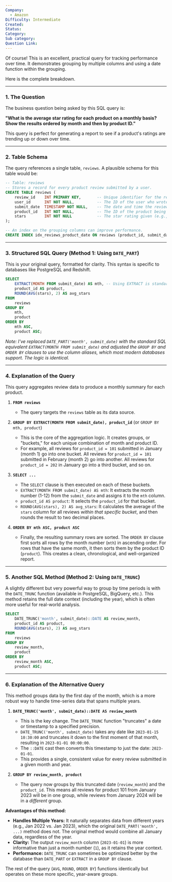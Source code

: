 ```yaml
---
Company:
  - Amazon
Difficulty: Intermediate
Created:
Status:
Category:
Sub category:
Question Link:
---
```

Of course! This is an excellent, practical query for tracking performance over time. It demonstrates grouping by multiple columns and using a date function within the grouping.

Here is the complete breakdown.

***

### 1. The Question

The business question being asked by this SQL query is:

**"What is the average star rating for each product on a monthly basis? Show the results ordered by month and then by product ID."**

This query is perfect for generating a report to see if a product's ratings are trending up or down over time.

---

### 2. Table Schema

The query references a single table, `reviews`. A plausible schema for this table would be:

```sql
-- Table: reviews
-- Stores a record for every product review submitted by a user.
CREATE TABLE reviews (
    review_id    INT PRIMARY KEY,       -- Unique identifier for the review
    user_id      INT NOT NULL,          -- The ID of the user who wrote the review
    submit_date  TIMESTAMP NOT NULL,    -- The date and time the review was submitted
    product_id   INT NOT NULL,          -- The ID of the product being reviewed
    stars        INT NOT NULL           -- The star rating given (e.g., 1 to 5)
);

-- An index on the grouping columns can improve performance.
CREATE INDEX idx_reviews_product_date ON reviews (product_id, submit_date);
```

---

### 3. Structured SQL Query (Method 1: Using `DATE_PART`)

This is your original query, formatted for clarity. This syntax is specific to databases like PostgreSQL and Redshift.

```sql
SELECT
    EXTRACT(MONTH FROM submit_date) AS mth, -- Using EXTRACT is standard SQL
    product_id AS product,
    ROUND(AVG(stars), 2) AS avg_stars
FROM
    reviews
GROUP BY
    mth,
    product
ORDER BY
    mth ASC,
    product ASC;
```
*Note: I've replaced `DATE_PART('month', submit_date)` with the standard SQL equivalent `EXTRACT(MONTH FROM submit_date)` and adjusted the `GROUP BY` and `ORDER BY` clauses to use the column aliases, which most modern databases support. The logic is identical.*

---

### 4. Explanation of the Query

This query aggregates review data to produce a monthly summary for each product.

1.  **`FROM reviews`**
    *   The query targets the `reviews` table as its data source.

2.  **`GROUP BY EXTRACT(MONTH FROM submit_date), product_id`** (or `GROUP BY mth, product`)
    *   This is the core of the aggregation logic. It creates groups, or "buckets," for each unique combination of month and product ID.
    *   For example, all reviews for `product_id = 101` submitted in January (month 1) go into one bucket. All reviews for `product_id = 101` submitted in February (month 2) go into another. All reviews for `product_id = 202` in January go into a third bucket, and so on.

3.  **`SELECT ...`**
    *   The `SELECT` clause is then executed on each of these buckets.
    *   `EXTRACT(MONTH FROM submit_date) AS mth`: It extracts the month number (1-12) from the `submit_date` and assigns it to the `mth` column.
    *   `product_id AS product`: It selects the `product_id` for that bucket.
    *   `ROUND(AVG(stars), 2) AS avg_stars`: It calculates the average of the `stars` column for all reviews *within that specific bucket*, and then rounds the result to two decimal places.

4.  **`ORDER BY mth ASC, product ASC`**
    *   Finally, the resulting summary rows are sorted. The `ORDER BY` clause first sorts all rows by the month number (`mth`) in ascending order. For rows that have the same month, it then sorts them by the product ID (`product`). This creates a clean, chronological, and well-organized report.

---

### 5. Another SQL Method (Method 2: Using `DATE_TRUNC`)

A slightly different but very powerful way to group by time periods is with the `DATE_TRUNC` function (available in PostgreSQL, BigQuery, etc.). This method retains the full date context (including the year), which is often more useful for real-world analysis.

```sql
SELECT
    DATE_TRUNC('month', submit_date)::DATE AS review_month,
    product_id AS product,
    ROUND(AVG(stars), 2) AS avg_stars
FROM
    reviews
GROUP BY
    review_month,
    product
ORDER BY
    review_month ASC,
    product ASC;
```

---

### 6. Explanation of the Alternative Query

This method groups data by the first day of the month, which is a more robust way to handle time-series data that spans multiple years.

1.  **`DATE_TRUNC('month', submit_date)::DATE AS review_month`**
    *   This is the key change. The `DATE_TRUNC` function "truncates" a date or timestamp to a specified precision.
    *   `DATE_TRUNC('month', submit_date)` takes any date like `2023-01-15 10:30:00` and truncates it down to the first moment of that month, resulting in `2023-01-01 00:00:00`.
    *   The `::DATE` cast then converts this timestamp to just the date: `2023-01-01`.
    *   This provides a single, consistent value for every review submitted in a given month and year.

2.  **`GROUP BY review_month, product`**
    *   The query now groups by this truncated date (`review_month`) and the `product_id`. This means all reviews for product 101 from January 2023 will be in one group, while reviews from January 2024 will be in a *different* group.

**Advantages of this method:**
*   **Handles Multiple Years:** It naturally separates data from different years (e.g., Jan 2022 vs. Jan 2023), which the original `DATE_PART('month', ...)` method does not. The original method would combine all January data, regardless of the year.
*   **Clarity:** The output `review_month` column (`2023-01-01`) is more informative than just a month number (`1`), as it retains the year context.
*   **Performance:** `DATE_TRUNC` can sometimes be optimized better by the database than `DATE_PART` or `EXTRACT` in a `GROUP BY` clause.

The rest of the query (`AVG`, `ROUND`, `ORDER BY`) functions identically but operates on these more specific, year-aware groups.